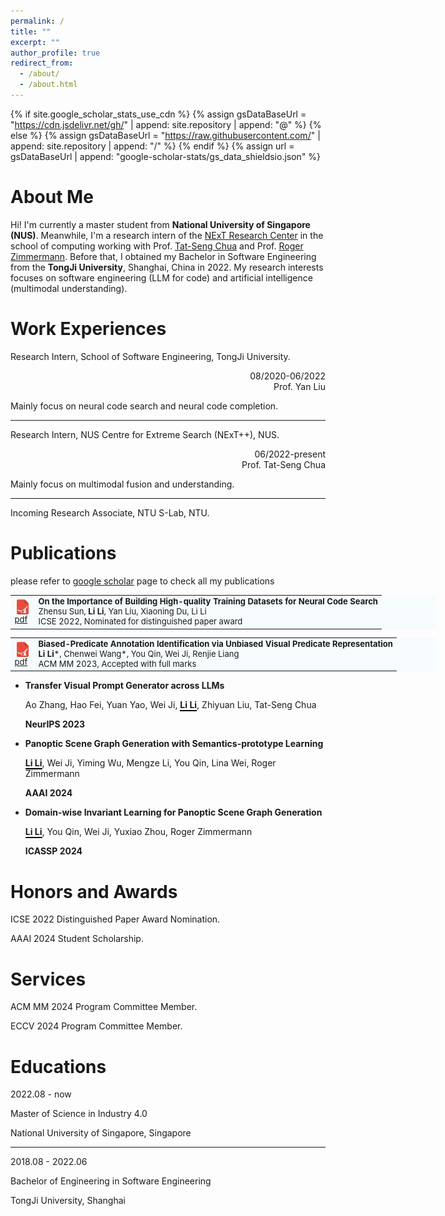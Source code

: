 ```yaml
---
permalink: /
title: ""
excerpt: ""
author_profile: true
redirect_from: 
  - /about/
  - /about.html
---
```


{% if site.google_scholar_stats_use_cdn %}
{% assign gsDataBaseUrl = "https://cdn.jsdelivr.net/gh/" | append: site.repository | append: "@" %}
{% else %}
{% assign gsDataBaseUrl = "https://raw.githubusercontent.com/" | append: site.repository | append: "/" %}
{% endif %}
{% assign url = gsDataBaseUrl | append: "google-scholar-stats/gs_data_shieldsio.json" %}

# About Me
<span class='anchor' id='about-me'></span>

Hi! I'm currently a master student from **National University of Singapore (NUS)**. Meanwhile, I'm a research intern of the [NExT Research Center](https://www.nextcenter.org/) in the school of computing working with Prof. [Tat-Seng Chua](https://scholar.google.com/citations?user=Z9DWCBEAAAAJ&hl=zh-CN&oi=ao) and Prof. [Roger Zimmermann](https://scholar.google.com/citations?user=IDREwXEAAAAJ&hl=zh-CN&oi=ao). Before that, I obtained my Bachelor in Software Engineering from the **TongJi University**, Shanghai, China in 2022. My research interests focuses on software engineering (LLM for code) and artificial intelligence (multimodal understanding).

# Work Experiences
<span class='anchor' id='work-experiences'></span>
Research Intern, School of Software Engineering, TongJi University.      

<div style="text-align: right;">
08/2020-06/2022
<br/>
Prof. Yan Liu
</div>



Mainly focus on neural code search and neural code completion.

---

Research Intern, NUS Centre for Extreme Search (NExT++), NUS.  
         
<div style="text-align: right;">
06/2022-present
<br/>
Prof. Tat-Seng Chua
</div>



Mainly focus on multimodal fusion and understanding.

---

Incoming Research Associate, NTU S-Lab, NTU.  
         


# Publications

please refer to [google scholar](https://scholar.google.com/citations?user=r4kIL4cAAAAJ&hl=zh-CN) page to check all my publications

<table style="MARGIN-BOTTOM: 10px; FONT-SIZE: 13px; BORDER-COLLAPSE: collapse; TEXT-ALIGN: left; WIDTH: 680px; BACKGROUND-COLOR: #f6fbfe">
  <tbody>
  <tr>
    <td class="left"><a href="https://arxiv.org/pdf/2202.06649.pdf" target="_blank"><img style="BORDER-LEFT-WIDTH: 0px; BORDER-RIGHT-WIDTH: 0px; VERTICAL-ALIGN: middle; BORDER-BOTTOM-WIDTH: 0px; -MS-INTERPOLATION-MODE: bicubic; BORDER-TOP-WIDTH: 0px" src="./images/pdf.png" width="25" height="25"><br>pdf</a></td>
    <td><span class="title" style="FONT-WEIGHT: bold">On the Importance of Building High-quality Training Datasets for Neural Code Search</span> 
      <br>Zhensu Sun, <b>Li Li</b>, Yan Liu, Xiaoning Du, Li Li
    <br>ICSE 2022, Nominated for distinguished paper award&nbsp;&nbsp; 
  </td> 
  </tr>
 </tbody>
</table>

<table style="MARGIN-BOTTOM: 10px; FONT-SIZE: 13px; BORDER-COLLAPSE: collapse; TEXT-ALIGN: left; WIDTH: 680px; BACKGROUND-COLOR: #f6fbfe">
  <tbody>
  <tr>
    <td class="left"><a href="https://dl.acm.org/doi/pdf/10.1145/3581783.3611847" target="_blank"><img src="./images/pdf.png" width="25" height="25" style="BORDER-LEFT-WIDTH: 0px; BORDER-RIGHT-WIDTH: 0px; VERTICAL-ALIGN: middle; BORDER-BOTTOM-WIDTH: 0px; -MS-INTERPOLATION-MODE: bicubic; BORDER-TOP-WIDTH: 0px"><br>pdf</a></td>
    <td><span class="title" style="FONT-WEIGHT: bold">Biased-Predicate Annotation Identification via Unbiased Visual Predicate Representation</span> 
      <br><b>Li Li</b>*, Chenwei Wang*, You Qin, Wei Ji, Renjie Liang
    <br>ACM MM 2023, Accepted with full marks&nbsp;&nbsp; 
  </td> 
  </tr>
 </tbody>
</table>

<!-- - **On the Importance of Building High-quality Training Datasets for Neural Code Search**

  Zhensu Sun, <span style="border-bottom:2px solid black;">**Li Li**</span>, Yan Liu, Xiaoning Du, Li Li

  **ICSE 2022, Nominated for distinguished paper award**

- **Biased-Predicate Annotation Identification via Unbiased Visual Predicate Representation**

  <span style="border-bottom:2px solid black;">**Li Li**</span>\*, Chenwei Wang*, You Qin, Wei Ji, Renjie Liang

  **ACM MM 2023, Accepted with full marks** -->

- **Transfer Visual Prompt Generator across LLMs**

  Ao Zhang, Hao Fei, Yuan Yao, Wei Ji, <span style="border-bottom:2px solid black;">**Li Li**</span>, Zhiyuan Liu, Tat-Seng Chua

  **NeurIPS 2023**

- **Panoptic Scene Graph Generation with Semantics-prototype Learning**

  <span style="border-bottom:2px solid black;">**Li Li**</span>, Wei Ji, Yiming Wu, Mengze Li, You Qin, Lina Wei, Roger Zimmermann

  **AAAI 2024**

- **Domain-wise Invariant Learning for Panoptic Scene Graph Generation**

  <span style="border-bottom:2px solid black;">**Li Li**</span>, You Qin, Wei Ji, Yuxiao Zhou, Roger Zimmermann
  
  **ICASSP 2024**

<!-- - **StableSynthNet: Revolutionizing HyperNetworks for Enhanced Multi-modal Model Generalization**

  Wei Ji\*, <span style="border-bottom:2px solid black;">**Li Li**</span>\*, Zheqi Lv, Wenqiao Zhang, Yifang Yin, Fei Wu, Roger Zimmermann

  **Submitted to CVPR 2024** -->

<!-- 
- **Towards Complex-query Referring Image Segmentation: A Novel Benchmark**

  Wei Ji, <span style="border-bottom:2px solid black;">**Li Li**</span>, Hao Fei, Xiangyan Liu, Xun Yang, Juncheng Li, Roger Zimmermann

  **Submitted to IEEE T-MM** -->

<!-- - **Backpropogation-Free On-Device Multi-Modal Model Adaptation via Cloud-Device Collaboration**

  Wei Ji*, **Li Li\***, Zheqi Lv, Wenqiao Zhang, Mengze Li, Zhen Wan, Wenqiang Lei, Roger Zimmermann

  **Submitted to ACM Web Conference 2024** -->

# Honors and Awards
ICSE 2022 Distinguished Paper Award Nomination.

AAAI 2024 Student Scholarship.

# Services
ACM MM 2024 Program Committee Member.

ECCV 2024 Program Committee Member.

# Educations


  2022.08 - now

  Master of Science in Industry 4.0

  National University of Singapore, Singapore


  ---
  
  2018.08 - 2022.06

  Bachelor of Engineering in Software Engineering

  TongJi University, Shanghai

<script type="text/javascript" id="mapmyvisitors" src="//mapmyvisitors.com/map.js?d=MtgOD5bYVhrJl1tzX74CbRhUUslEFdbq-StiPxMz5Ts&cl=ffffff&w=a"></script>

